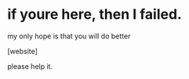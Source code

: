 # if youre here, then I failed.
my only hope is that you will do better

[website]

please help it.
